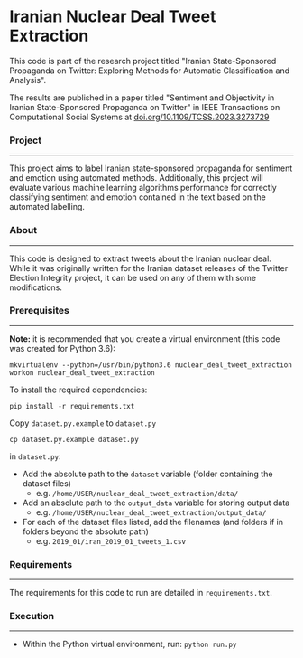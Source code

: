 <h1>Iranian Nuclear Deal Tweet Extraction</h1>
<!-- <hr style="margin:10px 0;padding:0;"/> -->

This code is part of the research project titled "Iranian State-Sponsored Propaganda on Twitter: Exploring Methods for Automatic Classification and Analysis".

The results are published in a paper titled "Sentiment and Objectivity in Iranian State-Sponsored Propaganda on Twitter" in IEEE Transactions on Computational Social Systems at [doi.org/10.1109/TCSS.2023.3273729](https://doi.org/10.1109/TCSS.2023.3273729)

<h3>Project</h3>
<hr style="margin:10px 0;padding:0;"/>

This project aims to label Iranian state-sponsored propaganda for sentiment and emotion using automated methods. Additionally, this project will evaluate various machine learning algorithms performance for correctly classifying sentiment and emotion contained in the text based on the automated labelling.


<h3>About</h3>
<hr style="margin:10px 0;padding:0;"/>

This code is designed to extract tweets about the Iranian nuclear deal. While it was originally written for the Iranian dataset releases of the Twitter Election Integrity project, it can be used on any of them with some modifications.

<h3>Prerequisites</h3>
<hr style="margin:10px 0;padding:0;"/>

**Note:** it is recommended that you create a virtual environment (this code was created for Python 3.6):

    mkvirtualenv --python=/usr/bin/python3.6 nuclear_deal_tweet_extraction
    workon nuclear_deal_tweet_extraction


To install the required dependencies:

    pip install -r requirements.txt

Copy `dataset.py.example` to `dataset.py`

    cp dataset.py.example dataset.py


in `dataset.py`:
- Add the absolute path to the `dataset` variable (folder containing the dataset files)
  - e.g. `/home/USER/nuclear_deal_tweet_extraction/data/`
- Add an absolute path to the `output_data` variable for storing output data
  - e.g. `/home/USER/nuclear_deal_tweet_extraction/output_data/`
- For each of the dataset files listed, add the filenames (and folders if in folders beyond the absolute path)
  - e.g. `2019_01/iran_2019_01_tweets_1.csv `

<h3>Requirements</h3>
<hr style="margin:10px 0;padding:0;"/>

The requirements for this code to run are detailed in `requirements.txt`.

<h3>Execution</h3>
<hr style="margin:10px 0;padding:0;"/>

- Within the Python virtual environment, run:
`python run.py`
